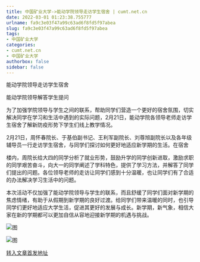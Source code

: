 ```yaml
---
title: 中国矿业大学->能动学院领导走访学生宿舍 | cumt.net.cn
date: 2022-03-01 01:23:38.755777
urlname: fa9c3e03f47a99c63ad6f8fd5f97abea
slug: fa9c3e03f47a99c63ad6f8fd5f97abea
tags: 
- 中国矿业大学
categories:
- cumt.net.cn
- 中国矿业大学
authorbox: false
sidebar: false
---
```

  

能动学院领导走访学生宿舍

能动学院领导解答学生提问

为了加强学院领导与学生之间的联系，帮助同学们营造一个更好的宿舍氛围，切实解决同学在学习和生活中遇到的实际问题，2月21日，能动学院各领导老师走访学生宿舍了解新防疫形势下学生们线上教学情况。

2月21日，周怀春院长、于基伯副书记、王利军副院长、刘尊旭副院长以及各年级辅导员一行走访学生宿舍，与同学们探讨如何更好地适应新学期的生活。在宿舍
<!--more-->
楼内，周院长给大四的同学分析了就业形势，鼓励升学的同学创新进取，激励求职的同学艰苦奋斗，向大一的同学阐述了学科特色，提供了学习方法，并解答了同学们提出的问题。各位领导老师的走访让同学们感到十分温暖，也让同学们有了合适的办法解决学习生活中的问题。

本次活动不仅加强了能动学院领导与学生的联系，而且舒缓了同学们面对新学期的焦虑情绪，有助于从假期到新学期的良好过渡。给同学们带来温暖的同时，也引导同学们更好地适应大学生活，促进其更好的发展与成长。新学期，新气象，相信大家在新的学期都可以更加自信从容地迎接新学期的机遇与挑战。

![图](http://xwzx.cumt.edu.cn/_upload/article/images/c6/d9/08dcf12c44d89c8e4a23edf03f37/1a1338e1-4326-41a7-ac63-18ed2f723e0d.jpg)

![图](http://xwzx.cumt.edu.cn/_upload/article/images/c6/d9/08dcf12c44d89c8e4a23edf03f37/aebf7907-a329-4c3c-80ed-ee75e715a138.jpg)

[转入文章首发地址](http://xwzx.cumt.edu.cn/6b/3f/c523a617279/page.htm)